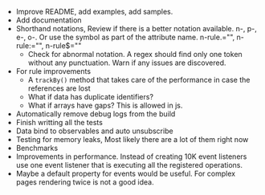 * Improve README, add examples, add samples.
* Add documentation
* Shorthand notations, Review if there is a better notation available. n-, p-, e-, o-. Or use the symbol as part of the attribute name. n-rule.="", n-rule:="", n-rule$=""
	* Check for abnormal notation. A regex should find only one token without any punctuation. Warn if any issues are discovered.
* For rule improvements
	* A `trackBy()` method that takes care of the performance in case the references are lost
	* What if data has duplicate identifiers?
	* What if arrays have gaps? This is allowed in js.
* Automatically remove debug logs from the build
* Finish writting all the tests
* Data bind to observables and auto unsubscribe
* Testing for memory leaks, Most likely there are a lot of them right now
* Benchmarks
* Improvements in performance. Instead of creating 10K event listeners use one event listener that is executing all the registered operations.
* Maybe a default property for events would be useful. For complex pages rendering twice is not a good idea.